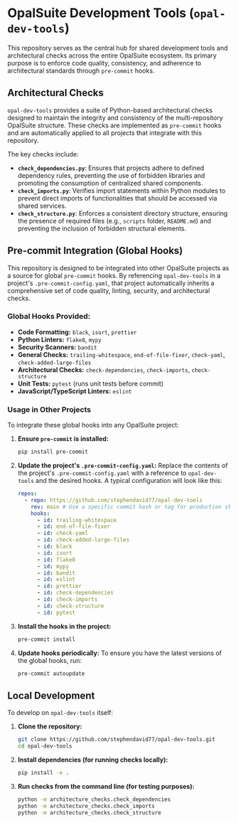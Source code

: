# OpalSuite Development Tools (`opal-dev-tools`)

This repository serves as the central hub for shared development tools and architectural checks across the entire OpalSuite ecosystem. Its primary purpose is to enforce code quality, consistency, and adherence to architectural standards through `pre-commit` hooks.

## Architectural Checks

`opal-dev-tools` provides a suite of Python-based architectural checks designed to maintain the integrity and consistency of the multi-repository OpalSuite structure. These checks are implemented as `pre-commit` hooks and are automatically applied to all projects that integrate with this repository.

The key checks include:

*   **`check_dependencies.py`**: Ensures that projects adhere to defined dependency rules, preventing the use of forbidden libraries and promoting the consumption of centralized shared components.
*   **`check_imports.py`**: Verifies import statements within Python modules to prevent direct imports of functionalities that should be accessed via shared services.
*   **`check_structure.py`**: Enforces a consistent directory structure, ensuring the presence of required files (e.g., `scripts` folder, `README.md`) and preventing the inclusion of forbidden structural elements.

## Pre-commit Integration (Global Hooks)

This repository is designed to be integrated into other OpalSuite projects as a source for global `pre-commit` hooks. By referencing `opal-dev-tools` in a project's `.pre-commit-config.yaml`, that project automatically inherits a comprehensive set of code quality, linting, security, and architectural checks.

### Global Hooks Provided:

*   **Code Formatting:** `black`, `isort`, `prettier`
*   **Python Linters:** `flake8`, `mypy`
*   **Security Scanners:** `bandit`
*   **General Checks:** `trailing-whitespace`, `end-of-file-fixer`, `check-yaml`, `check-added-large-files`
*   **Architectural Checks:** `check-dependencies`, `check-imports`, `check-structure`
*   **Unit Tests:** `pytest` (runs unit tests before commit)
*   **JavaScript/TypeScript Linters:** `eslint`

### Usage in Other Projects

To integrate these global hooks into any OpalSuite project:

1.  **Ensure `pre-commit` is installed:**
    ```bash
    pip install pre-commit
    ```
2.  **Update the project's `.pre-commit-config.yaml`:**
    Replace the contents of the project's `.pre-commit-config.yaml` with a reference to `opal-dev-tools` and the desired hooks. A typical configuration will look like this:

    ```yaml
    repos:
      - repo: https://github.com/stephendavid77/opal-dev-tools
        rev: main # Use a specific commit hash or tag for production stability
        hooks:
          - id: trailing-whitespace
          - id: end-of-file-fixer
          - id: check-yaml
          - id: check-added-large-files
          - id: black
          - id: isort
          - id: flake8
          - id: mypy
          - id: bandit
          - id: eslint
          - id: prettier
          - id: check-dependencies
          - id: check-imports
          - id: check-structure
          - id: pytest
    ```

3.  **Install the hooks in the project:**
    ```bash
    pre-commit install
    ```

4.  **Update hooks periodically:**
    To ensure you have the latest versions of the global hooks, run:
    ```bash
    pre-commit autoupdate
    ```

## Local Development

To develop on `opal-dev-tools` itself:

1.  **Clone the repository:**
    ```bash
    git clone https://github.com/stephendavid77/opal-dev-tools.git
    cd opal-dev-tools
    ```
2.  **Install dependencies (for running checks locally):**
    ```bash
    pip install -e .
    ```
3.  **Run checks from the command line (for testing purposes):**
    ```bash
    python -m architecture_checks.check_dependencies
    python -m architecture_checks.check_imports
    python -m architecture_checks.check_structure
    ```